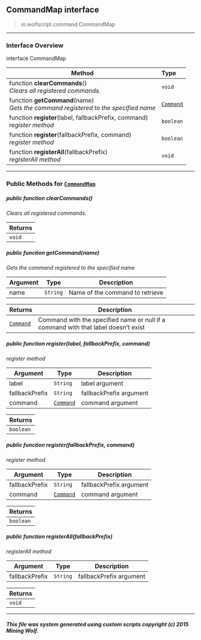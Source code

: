 ## CommandMap __interface__

>io.wolfscript.command.CommandMap

---

### Interface Overview

interface CommandMap

Method | Type   
--- | :--- 
 function __clearCommands__() <br> _Clears all registered commands._ | `void`
 function __getCommand__(name) <br> _Gets the command registered to the specified name_ | [`Command`](Command.md)
 function __register__(label, fallbackPrefix, command) <br> _register method_ | `boolean`
 function __register__(fallbackPrefix, command) <br> _register method_ | `boolean`
 function __registerAll__(fallbackPrefix) <br> _registerAll method_ | `void`



---


### Public Methods for [`CommandMap`](CommandMap.md)

##### <a id='clearcommands'></a>public  function __clearCommands__()

_Clears all registered commands._

Returns | 
--- | 
`void` |


##### <a id='getcommand'></a>public  function __getCommand__(name)

_Gets the command registered to the specified name_

Argument | Type | Description  
--- | --- | --- 
name | `String` | Name of the command to retrieve

Returns | Description
--- | --- 
[`Command`](Command.md) | Command with the specified name or null if a command with that label doesn't exist


##### <a id='register'></a>public  function __register__(label, fallbackPrefix, command)

_register method_

Argument | Type | Description  
--- | --- | --- 
label | `String` | label argument
fallbackPrefix | `String` | fallbackPrefix argument
command | [`Command`](Command.md) | command argument

Returns | 
--- | 
`boolean` |


##### <a id='register'></a>public  function __register__(fallbackPrefix, command)

_register method_

Argument | Type | Description  
--- | --- | --- 
fallbackPrefix | `String` | fallbackPrefix argument
command | [`Command`](Command.md) | command argument

Returns | 
--- | 
`boolean` |


##### <a id='registerall'></a>public  function __registerAll__(fallbackPrefix)

_registerAll method_

Argument | Type | Description  
--- | --- | --- 
fallbackPrefix | `String` | fallbackPrefix argument

Returns | 
--- | 
`void` |


---


##### This file was system generated using custom scripts copyright (c) 2015 Mining Wolf.
	

